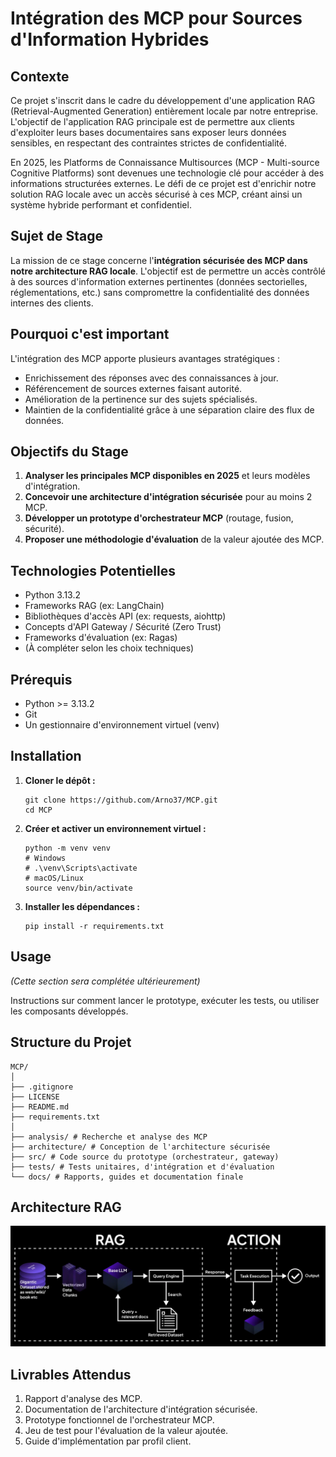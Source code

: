 
# Intégration des MCP pour Sources d'Information Hybrides

## Contexte

Ce projet s'inscrit dans le cadre du développement d'une application RAG (Retrieval-Augmented Generation) entièrement locale par notre entreprise. L'objectif de l'application RAG principale est de permettre aux clients d'exploiter leurs bases documentaires sans exposer leurs données sensibles, en respectant des contraintes strictes de confidentialité.

En 2025, les Platforms de Connaissance Multisources (MCP - Multi-source Cognitive Platforms) sont devenues une technologie clé pour accéder à des informations structurées externes. Le défi de ce projet est d'enrichir notre solution RAG locale avec un accès sécurisé à ces MCP, créant ainsi un système hybride performant et confidentiel.

## Sujet de Stage

La mission de ce stage concerne l'**intégration sécurisée des MCP dans notre architecture RAG locale**. L'objectif est de permettre un accès contrôlé à des sources d'information externes pertinentes (données sectorielles, réglementations, etc.) sans compromettre la confidentialité des données internes des clients.

## Pourquoi c'est important

L'intégration des MCP apporte plusieurs avantages stratégiques :
- Enrichissement des réponses avec des connaissances à jour.
- Référencement de sources externes faisant autorité.
- Amélioration de la pertinence sur des sujets spécialisés.
- Maintien de la confidentialité grâce à une séparation claire des flux de données.

## Objectifs du Stage

1.  **Analyser les principales MCP disponibles en 2025** et leurs modèles d'intégration.
2.  **Concevoir une architecture d'intégration sécurisée** pour au moins 2 MCP.
3.  **Développer un prototype d'orchestrateur MCP** (routage, fusion, sécurité).
4.  **Proposer une méthodologie d'évaluation** de la valeur ajoutée des MCP.

## Technologies Potentielles

*   Python 3.13.2
*   Frameworks RAG (ex: LangChain)
*   Bibliothèques d'accès API (ex: requests, aiohttp)
*   Concepts d'API Gateway / Sécurité (Zero Trust)
*   Frameworks d'évaluation (ex: Ragas)
*   (À compléter selon les choix techniques)

## Prérequis

*   Python >= 3.13.2
*   Git
*   Un gestionnaire d'environnement virtuel (venv)

## Installation

1.  **Cloner le dépôt :**
    ```
    git clone https://github.com/Arno37/MCP.git
    cd MCP
    ```

2.  **Créer et activer un environnement virtuel :**
    ```
    python -m venv venv
    # Windows
    # .\venv\Scripts\activate
    # macOS/Linux
    source venv/bin/activate
    ```

3.  **Installer les dépendances :**
    ```
    pip install -r requirements.txt
    ```

## Usage

*(Cette section sera complétée ultérieurement)*

Instructions sur comment lancer le prototype, exécuter les tests, ou utiliser les composants développés.

## Structure du Projet

```
MCP/
│
├── .gitignore
├── LICENSE
├── README.md
├── requirements.txt
│
├── analysis/ # Recherche et analyse des MCP
├── architecture/ # Conception de l'architecture sécurisée
├── src/ # Code source du prototype (orchestrateur, gateway)
├── tests/ # Tests unitaires, d'intégration et d'évaluation
└── docs/ # Rapports, guides et documentation finale
```

## Architecture RAG

![Architecture RAG](docs/Raga-retrieval-augmented-generation-and-actions.png.webp)

## Livrables Attendus

1.  Rapport d'analyse des MCP.
2.  Documentation de l'architecture d'intégration sécurisée.
3.  Prototype fonctionnel de l'orchestrateur MCP.
4.  Jeu de test pour l'évaluation de la valeur ajoutée.
5.  Guide d'implémentation par profil client.
